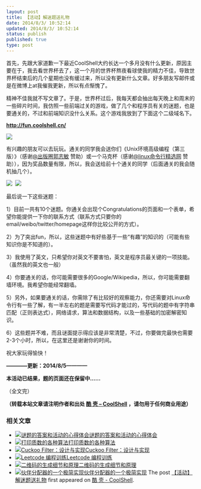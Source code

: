 ```yaml
---
layout: post
title: 【活动】解迷题送礼物
date: 2014/8/3/ 10:52:14
updated: 2014/8/3/ 10:52:14
status: publish
published: true
type: post
---
```


首先，先跟大家道歉一下最近CoolShell大约长达一个多月没有什么更新，原因主要在于，我去看世界杯去了，这一个月的世界杯熬夜看球使我的精力不佳，导致世界杯结束后的几个星期也没有缓过来，所以没有更新什么文章。好多朋友写邮件或是在微博上at我催我更新，所以有点惭愧了。


精神不佳我就不写文章了。于是，世界杯过后，我每天都会抽出每天晚上和周末的一些碎片时间，我仿照一些前端过关的游戏，做了几个和程序员有关的迷题，也是要通关的，不过和前端知识没什么关系。这个游戏我放到了下面这个二级域名下。


**<http://fun.coolshell.cn/>**


[![](http://ww2.sinaimg.cn/mw1024/538efefbgw1eiz9cvx78fj20rm0fmdi8.jpg)](http://fun.coolshell.cn/)


有兴趣的朋友可以去玩玩。通关的同学我会送你们《Unix环境高级编程（第三版）》（感谢[@出版圈郭志敏](http://weibo.com/n/%E5%87%BA%E7%89%88%E5%9C%88%E9%83%AD%E5%BF%97%E6%95%8F?from=feed&loc=at) 赞助）或一个马克杯（感谢[@linux命令行精选网](http://weibo.com/n/linux%E5%91%BD%E4%BB%A4%E8%A1%8C%E7%B2%BE%E9%80%89%E7%BD%91?from=feed&loc=at) 赞助）），因为奖品数量有限，所以，我会送给前十个通关的同学（后面通关的我会随机抽几个）。



![](http://ww4.sinaimg.cn/mw1024/538efefbgw1eiz9cwlgybj2058079t8z.jpg)  ![](http://ww2.sinaimg.cn/mw1024/538efefbgw1eiz9d0qp1dj20c8085dgj.jpg)


最后说一下这些迷题：


1）目前一共有10个迷题。你通关会出现个Congratulations的页面和一个表单，希望你能提供一下你的联系方式（联系方式只要你的email/weibo/twitter/homepage这样你比较公开的方式）。


2）为了突出fun，所以，这些迷题中有好些基于一些“有趣”的知识的（可能有些知识你是不知道的）。


3）我使用了英文，只希望你对英文不要害怕，英文是程序员最关键的一项技能。（虽然我的英文也一般）


4）你要通关的话，你可能需要很多的Google/Wikipedia，所以，你可能需要翻墙环境。我希望你能经常翻墙。


5）另外，如果要通关的话，你需除了有比较好的观察能力，你还需要对Linux命令行有一些了解，有一半左右的题是需要写代码才能过的，写代码的题中有字符串匹配（正则表达式），网络请求，算法和数据结构，以及一些基础的加密解密知识。


6）这些题并不难，而且谜面提示得应该是非常清楚，不过，你要做完最快也需要2-3个小时，所以，在这里还是谢谢你的时间。


祝大家玩得愉快！


**————更新：2014/8/5————**


**本活动已结果，题的页面还在保留中……**


（全文完）




**（转载本站文章请注明作者和出处 [酷 壳 – CoolShell](https://coolshell.cn/) ，请勿用于任何商业用途）**



### 相关文章

* [![谜题的答案和活动的心得体会](https://coolshell.cn/wp-content/uploads/2014/08/puzzle-150x150.png)](https://coolshell.cn/articles/11847.html)[谜题的答案和活动的心得体会](https://coolshell.cn/articles/11847.html)
* [![打印质数的各种算法](https://coolshell.cn/wp-content/plugins/wordpress-23-related-posts-plugin/static/thumbs/26.jpg)](https://coolshell.cn/articles/3738.html)[打印质数的各种算法](https://coolshell.cn/articles/3738.html)
* [![Cuckoo Filter：设计与实现](https://coolshell.cn/wp-content/uploads/2015/08/cuckoo-150x150.jpg)](https://coolshell.cn/articles/17225.html)[Cuckoo Filter：设计与实现](https://coolshell.cn/articles/17225.html)
* [![Leetcode 编程训练](https://coolshell.cn/wp-content/plugins/wordpress-23-related-posts-plugin/static/thumbs/29.jpg)](https://coolshell.cn/articles/12052.html)[Leetcode 编程训练](https://coolshell.cn/articles/12052.html)
* [![二维码的生成细节和原理](https://coolshell.cn/wp-content/uploads/2013/10/QR-Code-Overview-150x150.jpeg)](https://coolshell.cn/articles/10590.html)[二维码的生成细节和原理](https://coolshell.cn/articles/10590.html)
* [![伙伴分配器的一个极简实现](https://coolshell.cn/wp-content/uploads/2013/10/buddy-memory-allocation-150x150.jpg)](https://coolshell.cn/articles/10427.html)[伙伴分配器的一个极简实现](https://coolshell.cn/articles/10427.html)
The post [【活动】解迷题送礼物](https://coolshell.cn/articles/11832.html) first appeared on [酷 壳 - CoolShell](https://coolshell.cn).